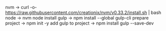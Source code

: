 nvm -> curl -o- https://raw.githubusercontent.com/creationix/nvm/v0.33.2/install.sh | bash
node -> nvm node install
gulp -> npm install --global gulp-cli
prepare project -> npm init -y
add gulp to project -> npm install gulp --save-dev
